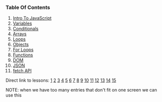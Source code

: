 ### Table Of Contents

1. [Intro To JavaScript](#intro)
1. [Variables](#variables)
1. [Conditionals](#if)
1. [Arrays](#arrays)
1. [Loops](#loops)
1. [Objects](#intro-objects)
1. [For Loops](#forLoop)
1. [Functions](#functions)
1. [DOM](#Manipulate-HTML-Elements-from-JavaScript)
1. [JSON](#JSON)
1. [fetch API](#fetch)

Direct link to lessons: [1](#lesson1) [2](#lesson2) [3](#lesson3) [4](#lesson4) [5](#lesson5) [6](#lesson6) [7](#lesson7) [8](#lesson8) [9](#lesson9) [10](#lesson10) [11](#lesson11) [12](#lesson12) [13](#lesson13) [14](#lesson14) [15](#lesson15)


NOTE: when we have too many entries that don't fit on one screen we can use this <!-- .slide: style="font-size:80%" -->
